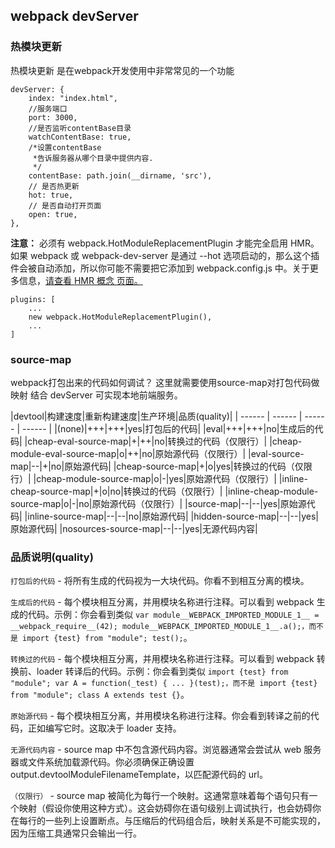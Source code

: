 ## webpack devServer ##
### 热模块更新 ###
热模块更新 是在webpack开发使用中非常常见的一个功能

	devServer: {
		index: "index.html",
		//服务端口
		port: 3000,
		//是否监听contentBase目录
		watchContentBase: true,
		/*设置contentBase
		 *告诉服务器从哪个目录中提供内容.
		 */
		contentBase: path.join(__dirname, 'src'),
		// 是否热更新
		hot: true,
		// 是否自动打开页面
		open: true,
	},
**注意：** 必须有 webpack.HotModuleReplacementPlugin 才能完全启用 HMR。如果 webpack 或 webpack-dev-server 是通过 --hot 选项启动的，那么这个插件会被自动添加，所以你可能不需要把它添加到 webpack.config.js 中。关于更多信息，[请查看 HMR 概念 页面。](https://webpack.docschina.org/concepts/hot-module-replacement)

	plugins: [
		...
		new webpack.HotModuleReplacementPlugin(),
		...
	]

### source-map ###

webpack打包出来的代码如何调试？
这里就需要使用source-map对打包代码做映射
结合 devServer 可实现本地前端服务。

|devtool|构建速度|重新构建速度|生产环境|品质(quality)|
| ------ | ------ | ------ | ------ |
|(none)|+++|+++|yes|打包后的代码|
|eval|+++|+++|no|生成后的代码|
|cheap-eval-source-map|+|++|no|转换过的代码（仅限行）|
|cheap-module-eval-source-map|o|++|no|原始源代码（仅限行）|
|eval-source-map|--|+|no|原始源代码|
|cheap-source-map|+|o|yes|转换过的代码（仅限行）|
|cheap-module-source-map|o|-|yes|原始源代码（仅限行）|
|inline-cheap-source-map|+|o|no|转换过的代码（仅限行）|
|inline-cheap-module-source-map|o|-|no|原始源代码（仅限行）|
|source-map|--|--|yes|原始源代码|
|inline-source-map|--|--|no|原始源代码|
|hidden-source-map|--|--|yes|原始源代码|
|nosources-source-map|--|--|yes|无源代码内容|


### 品质说明(quality) ###

`打包后的代码` - 将所有生成的代码视为一大块代码。你看不到相互分离的模块。

`生成后的代码` - 每个模块相互分离，并用模块名称进行注释。可以看到 webpack 生成的代码。示例：你会看到类似 `var module__WEBPACK_IMPORTED_MODULE_1__ = __webpack_require__(42); module__WEBPACK_IMPORTED_MODULE_1__.a();，而不是 import {test} from "module"; test();`。

`转换过的代码` - 每个模块相互分离，并用模块名称进行注释。可以看到 webpack 转换前、loader 转译后的代码。示例：你会看到类似 `import {test} from "module"; var A = function(_test) { ... }(test);，而不是 import {test} from "module"; class A extends test {}`。

`原始源代码` - 每个模块相互分离，并用模块名称进行注释。你会看到转译之前的代码，正如编写它时。这取决于 loader 支持。

`无源代码内容` - source map 中不包含源代码内容。浏览器通常会尝试从 web 服务器或文件系统加载源代码。你必须确保正确设置 output.devtoolModuleFilenameTemplate，以匹配源代码的 url。

`（仅限行）` - source map 被简化为每行一个映射。这通常意味着每个语句只有一个映射（假设你使用这种方式）。这会妨碍你在语句级别上调试执行，也会妨碍你在每行的一些列上设置断点。与压缩后的代码组合后，映射关系是不可能实现的，因为压缩工具通常只会输出一行。